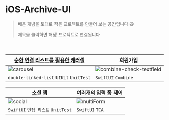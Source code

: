 # iOS-Archive-UI
> 배운 개념을 토대로 작은 프로젝트를 만들어 보는 공간입니다 😆
>
> 제목을 클릭하면 해당 프로젝트로 연결됩니다

<br/>

### 

| [순환 연결 리스트를 활용한 캐러셀](https://github.com/Jinsujin/iOS-Archive-UI/blob/main/UI-Archive/UI-Archive/Carousel/ViewModel/CarouselViewModel.swift) | 회원가입 |
| ------------- | ------------- |
| ![carousel](https://user-images.githubusercontent.com/12508578/215762342-2f19a026-81ae-4fe7-bb53-20339f321d8a.gif) | ![combine-check-textfield](https://user-images.githubusercontent.com/12508578/221399137-b8195bcd-f71c-435f-a9a7-80d09f08fe3c.gif)|
| `double-linked-list` `UIKit` `UnitTest` | `SwiftUI` `Combine` |


|[소셜 앱](https://github.com/Jinsujin/iOS-Archive-UI/tree/main/SwiftUI-SimpleSocial)| [여러개의 입력 폼 제어](https://github.com/Jinsujin/iOS-Archive-UI/tree/main/Multi-form) |
| ------------- | ------------- |
|![social](https://user-images.githubusercontent.com/12508578/221399146-420d7303-9cb3-40f3-aff5-5ab5d8f18dbe.gif)|![multiForm](https://user-images.githubusercontent.com/12508578/221399145-25b94d6d-d7ab-4001-a731-997e37e4fc9a.gif)|
|`SwiftUI` `인접 리스트` `UnitTest`|`SwiftUI` `TCA`|
